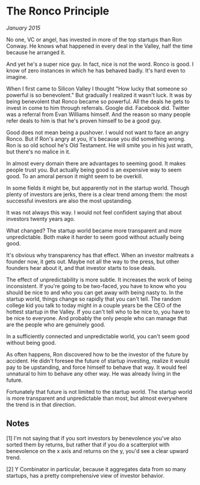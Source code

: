 # The Ronco Principle

_January 2015_

No one, VC or angel, has invested in more of the top startups than Ron Conway. He knows what happened in every deal in the Valley, half the time because he arranged it.

And yet he's a super nice guy. In fact, nice is not the word. Ronco is good. I know of zero instances in which he has behaved badly. It's hard even to imagine.

When I first came to Silicon Valley I thought "How lucky that someone so powerful is so benevolent." But gradually I realized it wasn't luck. It was by being benevolent that Ronco became so powerful. All the deals he gets to invest in come to him through referrals. Google did. Facebook did. Twitter was a referral from Evan Williams himself. And the reason so many people refer deals to him is that he's proven himself to be a good guy.

Good does not mean being a pushover. I would not want to face an angry Ronco. But if Ron's angry at you, it's because you did something wrong. Ron is so old school he's Old Testament. He will smite you in his just wrath, but there's no malice in it.

In almost every domain there are advantages to seeming good. It makes people trust you. But actually being good is an expensive way to seem good. To an amoral person it might seem to be overkill.

In some fields it might be, but apparently not in the startup world. Though plenty of investors are jerks, there is a clear trend among them: the most successful investors are also the most upstanding.

It was not always this way. I would not feel confident saying that about investors twenty years ago.

What changed? The startup world became more transparent and more unpredictable. Both make it harder to seem good without actually being good.

It's obvious why transparency has that effect. When an investor maltreats a founder now, it gets out. Maybe not all the way to the press, but other founders hear about it, and that investor starts to lose deals.

The effect of unpredictability is more subtle. It increases the work of being inconsistent. If you're going to be two-faced, you have to know who you should be nice to and who you can get away with being nasty to. In the startup world, things change so rapidly that you can't tell. The random college kid you talk to today might in a couple years be the CEO of the hottest startup in the Valley. If you can't tell who to be nice to, you have to be nice to everyone. And probably the only people who can manage that are the people who are genuinely good.

In a sufficiently connected and unpredictable world, you can't seem good without being good.

As often happens, Ron discovered how to be the investor of the future by accident. He didn't foresee the future of startup investing, realize it would pay to be upstanding, and force himself to behave that way. It would feel unnatural to him to behave any other way. He was already living in the future.

Fortunately that future is not limited to the startup world. The startup world is more transparent and unpredictable than most, but almost everywhere the trend is in that direction.

## Notes

[1] I'm not saying that if you sort investors by benevolence you've also sorted them by returns, but rather that if you do a scatterplot with benevolence on the x axis and returns on the y, you'd see a clear upward trend.

[2] Y Combinator in particular, because it aggregates data from so many startups, has a pretty comprehensive view of investor behavior.
